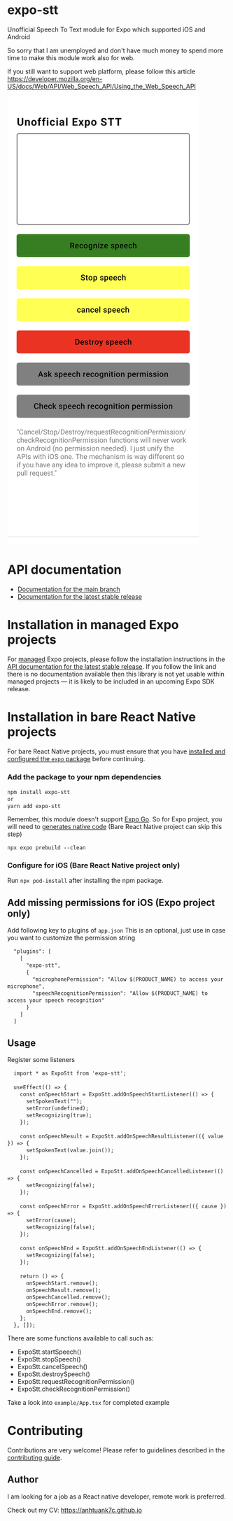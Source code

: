 # expo-stt

Unofficial Speech To Text module for Expo which supported iOS and Android

So sorry that I am unemployed and don't have much money to spend more time to make this module work also for web.

If you still want to support web platform, please follow this article https://developer.mozilla.org/en-US/docs/Web/API/Web_Speech_API/Using_the_Web_Speech_API

![Demo speech to text](demo.png "Demo Speech To Text")

# API documentation

- [Documentation for the main branch](https://github.com/expo/expo/blob/main/docs/pages/versions/unversioned/sdk/stt.md)
- [Documentation for the latest stable release](https://docs.expo.dev/versions/latest/sdk/stt/)

# Installation in managed Expo projects

For [managed](https://docs.expo.dev/versions/latest/introduction/managed-vs-bare/) Expo projects, please follow the installation instructions in the [API documentation for the latest stable release](#api-documentation). If you follow the link and there is no documentation available then this library is not yet usable within managed projects &mdash; it is likely to be included in an upcoming Expo SDK release.

# Installation in bare React Native projects

For bare React Native projects, you must ensure that you have [installed and configured the `expo` package](https://docs.expo.dev/bare/installing-expo-modules/) before continuing.

### Add the package to your npm dependencies

```
npm install expo-stt
or
yarn add expo-stt
```

Remember, this module doesn't support [Expo Go](https://expo.dev/expo-go).
So for Expo project, you will need to [generates native code](https://docs.expo.dev/workflow/prebuild/#clean) (Bare React Native project can skip this step)

```
npx expo prebuild --clean
```

### Configure for iOS (Bare React Native project only)

Run `npx pod-install` after installing the npm package.
## Add missing permissions for iOS (Expo project only)

Add following key to plugins of `app.json`
This is an optional, just use in case you want to customize the permission string

```
  "plugins": [
    [
      "expo-stt",
      {
        "microphonePermission": "Allow $(PRODUCT_NAME) to access your microphone",
        "speechRecognitionPermission": "Allow $(PRODUCT_NAME) to access your speech recognition"
      }
    ]
  ]
```


## Usage

Register some listeners
```
  import * as ExpoStt from 'expo-stt';

  useEffect(() => {
    const onSpeechStart = ExpoStt.addOnSpeechStartListener(() => {
      setSpokenText("");
      setError(undefined);
      setRecognizing(true);
    });

    const onSpeechResult = ExpoStt.addOnSpeechResultListener(({ value }) => {
      setSpokenText(value.join());
    });

    const onSpeechCancelled = ExpoStt.addOnSpeechCancelledListener(() => {
      setRecognizing(false);
    });

    const onSpeechError = ExpoStt.addOnSpeechErrorListener(({ cause }) => {
      setError(cause);
      setRecognizing(false);
    });

    const onSpeechEnd = ExpoStt.addOnSpeechEndListener(() => {
      setRecognizing(false);
    });

    return () => {
      onSpeechStart.remove();
      onSpeechResult.remove();
      onSpeechCancelled.remove();
      onSpeechError.remove();
      onSpeechEnd.remove();
    };
  }, []);
```

There are some functions available to call such as:

* ExpoStt.startSpeech()
* ExpoStt.stopSpeech()
* ExpoStt.cancelSpeech()
* ExpoStt.destroySpeech()
* ExpoStt.requestRecognitionPermission()
* ExpoStt.checkRecognitionPermission()

Take a look into `example/App.tsx` for completed example

# Contributing

Contributions are very welcome! Please refer to guidelines described in the [contributing guide]( https://github.com/expo/expo#contributing).

## Author

I am looking for a job as a React native developer, remote work is preferred.

Check out my CV: https://anhtuank7c.github.io
